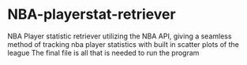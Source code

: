 # NBA-playerstat-retriever
NBA Player statistic retriever utilizing the NBA API, giving a seamless method of tracking nba player statistics with built in scatter plots of the league
The final file is all that is needed to run the program
